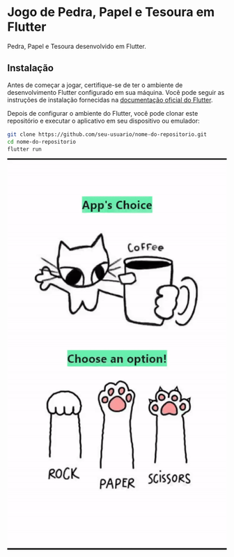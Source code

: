 # Jogo de Pedra, Papel e Tesoura em Flutter

Pedra, Papel e Tesoura desenvolvido em Flutter.

## Instalação

Antes de começar a jogar, certifique-se de ter o ambiente de desenvolvimento Flutter configurado em sua máquina. Você pode seguir as instruções de instalação fornecidas na [documentação oficial do Flutter](https://flutter.dev/docs/get-started/install).

Depois de configurar o ambiente do Flutter, você pode clonar este repositório e executar o aplicativo em seu dispositivo ou emulador:

```bash
git clone https://github.com/seu-usuario/nome-do-repositorio.git
cd nome-do-repositorio
flutter run
```
<p align="center">
  <img src="assets/jokenpo.gif" alt="" />
</p>
